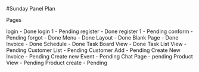 #Sunday Panel Plan

Pages

login - Done
login 1 - Pending
register - Done
register 1 - Pending
conform - Pending
forgot - Done
Menu - Done
Layout - Done
Blank Page - Done
Invoice - Done
Schedule - Done
Task Board View - Done
Task List View - Pending
Customer List - Pending
Customer Add - Pending
Create New Invoice - Pending
Create new Event - Pending
Chat Page - pending
Product View - Pending
Product create - Pending
